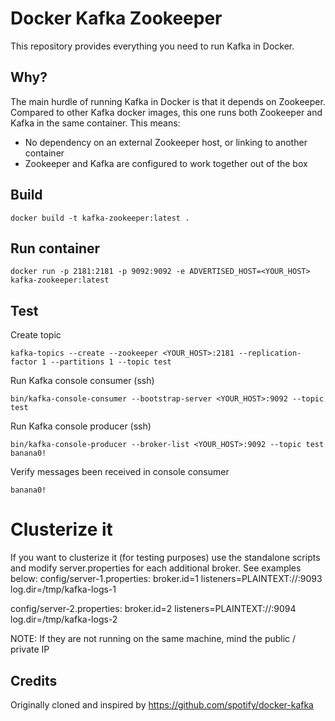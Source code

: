Docker Kafka Zookeeper
======================
This repository provides everything you need to run Kafka in Docker.

Why?
---
The main hurdle of running Kafka in Docker is that it depends on Zookeeper.
Compared to other Kafka docker images, this one runs both Zookeeper and Kafka
in the same container. This means:

* No dependency on an external Zookeeper host, or linking to another container
* Zookeeper and Kafka are configured to work together out of the box

Build
-------------
```
docker build -t kafka-zookeeper:latest .
```


Run container
-------------
```
docker run -p 2181:2181 -p 9092:9092 -e ADVERTISED_HOST=<YOUR_HOST> kafka-zookeeper:latest
```

Test
----
Create topic
```
kafka-topics --create --zookeeper <YOUR_HOST>:2181 --replication-factor 1 --partitions 1 --topic test
```

Run Kafka console consumer (ssh)
```
bin/kafka-console-consumer --bootstrap-server <YOUR_HOST>:9092 --topic test
```

Run Kafka console producer (ssh)
```
bin/kafka-console-producer --broker-list <YOUR_HOST>:9092 --topic test
banana0!
```

Verify messages been received in console consumer
```
banana0!
```

Clusterize it
=============
If you want to clusterize it (for testing purposes) use the standalone scripts and modify server.properties for each additional broker.
See examples below:
config/server-1.properties:
    broker.id=1
    listeners=PLAINTEXT://:9093
    log.dir=/tmp/kafka-logs-1
 
config/server-2.properties:
    broker.id=2
    listeners=PLAINTEXT://:9094
    log.dir=/tmp/kafka-logs-2

NOTE: If they are not running on the same machine, mind the public / private IP

Credits
-------
Originally cloned and inspired by https://github.com/spotify/docker-kafka
